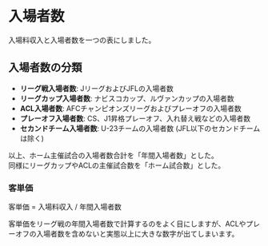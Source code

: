 
# 入場者数

入場料収入と入場者数を一つの表にしました。

## 入場者数の分類

- **リーグ戦入場者数**: JリーグおよびJFLの入場者数
- **リーグカップ入場者数**: ナビスコカップ、ルヴァンカップの入場者数
- **ACL入場者数**: AFCチャンピオンズリーグおよびプレーオフの入場者数
- **プレーオフ入場者数**: CS、J1昇格プレーオフ、入れ替え戦などの入場者数
- **セカンドチーム入場者数**: U-23チームの入場者数 (JFL以下のセカンドチームは除く)

以上、ホーム主催試合の入場者数合計を「年間入場者数」とした。  
同様にリーグカップやACLの主催試合数を「ホーム試合数」とした。

### 客単価

客単価 = 入場料収入 / 年間入場者数

客単価をリーグ戦の年間入場者数で計算するのをよく目にしますが、ACLやプレーオフの入場者数を含めないと実態以上に大きな数字が出てしまいます。
